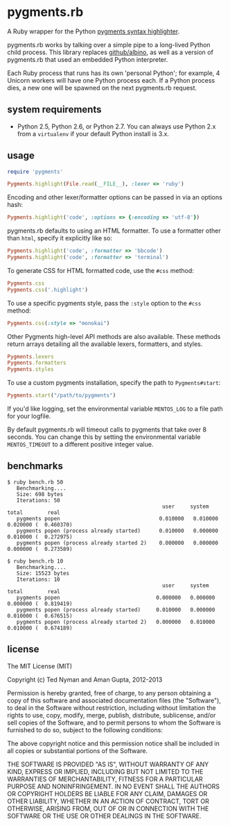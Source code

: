 # pygments.rb

A Ruby wrapper for the Python [pygments syntax highlighter](http://pygments.org/).

pygments.rb works by talking over a simple pipe to a long-lived 
Python child process. This library replaces [github/albino](https://github.com/github/albino),
as well as a version of pygments.rb that used an embedded Python
interpreter. 

Each Ruby process that runs has its own 'personal Python'; 
for example, 4 Unicorn workers will have one Python process each. 
If a Python process dies, a new one will be spawned on the next 
pygments.rb request.

## system requirements

- Python 2.5, Python 2.6, or Python 2.7. You can always use Python 2.x from a `virtualenv` if
  your default Python install is 3.x.

## usage

``` ruby 
require 'pygments'
``` 

``` ruby
Pygments.highlight(File.read(__FILE__), :lexer => 'ruby')
```

Encoding and other lexer/formatter options can be passed in via an
options hash:

``` ruby
Pygments.highlight('code', :options => {:encoding => 'utf-8'})
```

pygments.rb defaults to using an HTML formatter. 
To use a formatter other than `html`, specify it explicitly
like so:

``` ruby
Pygments.highlight('code', :formatter => 'bbcode')
Pygments.highlight('code', :formatter => 'terminal')
```

To generate CSS for HTML formatted code, use the `#css` method:

``` ruby
Pygments.css
Pygments.css('.highlight')
```

To use a specific pygments style, pass the `:style` option to the `#css` method:

``` ruby
Pygments.css(:style => "monokai")
```

Other Pygments high-level API methods are also available.
These methods return arrays detailing all the available lexers, formatters, 
and styles.

``` ruby
Pygments.lexers
Pygments.formatters
Pygments.styles
```

To use a custom pygments installation, specify the path to
`Pygments#start`:

``` ruby
Pygments.start("/path/to/pygments")
```

If you'd like logging, set the environmental variable `MENTOS_LOG` to a file path for your logfile.

By default pygments.rb will timeout calls to pygments that take over 8 seconds. You can change this
by setting the environmental variable `MENTOS_TIMEOUT` to a different positive integer value.

## benchmarks


    $ ruby bench.rb 50
       Benchmarking....
       Size: 698 bytes
       Iterations: 50
                                                      user     system      total        real
       pygments popen                                0.010000   0.010000   0.020000 (  0.460370)
       pygments popen (process already started)      0.010000   0.000000   0.010000 (  0.272975)
       pygments popen (process already started 2)    0.000000   0.000000   0.000000 (  0.273589)

    $ ruby bench.rb 10
       Benchmarking....
       Size: 15523 bytes
       Iterations: 10
                                                      user     system      total        real
       pygments popen                               0.000000   0.000000   0.000000 (  0.819419)
       pygments popen (process already started)     0.010000   0.000000   0.010000 (  0.676515)
       pygments popen (process already started 2)   0.000000   0.010000   0.010000 (  0.674189)

## license

The MIT License (MIT)

Copyright (c) Ted Nyman and Aman Gupta, 2012-2013

Permission is hereby granted, free of charge, to any person obtaining a copy of this software and 
associated documentation files (the "Software"), to deal in the Software without restriction, 
including without limitation the rights to use, copy, modify, merge, publish, distribute, sublicense, 
and/or sell copies of the Software, and to permit persons to whom the Software is furnished to do so, 
subject to the following conditions:

The above copyright notice and this permission notice shall be included in all copies or substantial 
portions of the Software.

THE SOFTWARE IS PROVIDED "AS IS", WITHOUT WARRANTY OF ANY KIND, EXPRESS OR IMPLIED, INCLUDING BUT NOT 
LIMITED TO THE WARRANTIES OF MERCHANTABILITY, FITNESS FOR A PARTICULAR PURPOSE AND NONINFRINGEMENT. 
IN NO EVENT SHALL THE AUTHORS OR COPYRIGHT HOLDERS BE LIABLE FOR ANY CLAIM, DAMAGES OR OTHER LIABILITY, 
WHETHER IN AN ACTION OF CONTRACT, TORT OR OTHERWISE, ARISING FROM, OUT OF OR IN CONNECTION WITH THE 
SOFTWARE OR THE USE OR OTHER DEALINGS IN THE SOFTWARE.
